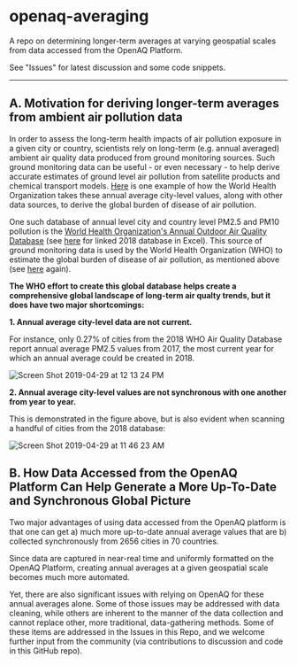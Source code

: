 # openaq-averaging
A repo on determining longer-term averages at varying geospatial scales from data accessed from the OpenAQ Platform. 

See "Issues" for latest discussion and some code snippets.

***

## **A. Motivation for deriving longer-term averages from ambient air pollution data**

In order to assess the long-term health impacts of air pollution exposure in a given city or country, scientists rely on long-term (e.g. annual averaged) ambient air quality data produced from ground monitoring sources. Such ground monitoring data can be useful - or even necessary - to help derive accurate estimates of ground level air pollution from satellite products and chemical transport models. [Here](https://www.who.int/airpollution/data/AAP_BoD_methods_Apr2018_final.pdf) is one example of how the World Health Organization takes these annual average city-level values, along with other data sources, to derive the global burden of disease of air pollution.

One such database of annual level city and country level PM2.5 and PM10 pollution is the [World Health Organization's Annual Outdoor Air Quality Database](https://www.who.int/airpollution/data/cities/en/) (see [here](https://www.who.int/airpollution/data/aap_air_quality_database_2018_v14.xlsx?ua=1) for linked 2018 database in Excel). This source of ground monitoring data is used by the World Health Organization (WHO) to estimate the global burden of disease of air pollution, as mentioned above (see [here](https://www.who.int/airpollution/data/AAP_BoD_methods_Apr2018_final.pdf) again).

**The WHO effort to create this global database helps create a comprehensive global landscape of long-term air qualty trends, but it does have two major shortcomings:**

**1. Annual average city-level data are not current.** 

For instance, only 0.27% of cities from the 2018 WHO Air Quality Database report annual average PM2.5 values from 2017, the most current year for which an annual average could be created in 2018.

![Screen Shot 2019-04-29 at 12 13 24 PM](https://user-images.githubusercontent.com/13404290/56910325-59fec780-6a78-11e9-9cec-7e1b59d15c50.png)


**2. Annual average city-level values are not synchronous with one another from year to year.**

This is demonstrated in the figure above, but is also evident when scanning a handful of cities from the 2018 database: 

![Screen Shot 2019-04-29 at 11 46 23 AM](https://user-images.githubusercontent.com/13404290/56908504-6f71f280-6a74-11e9-9607-b82a43ea0053.png)


## **B. How Data Accessed from the OpenAQ Platform Can Help Generate a More Up-To-Date and Synchronous Global Picture**

Two major advantages of using data accessed from the OpenAQ platform is that one can get a) much more up-to-date annual average values that are b) collected synchronously from 2656 cities in 70 countries.

Since data are captured in near-real time and uniformly formatted on the OpenAQ Platform, creating annual averages at a given geospatial scale becomes much more automated. 

Yet, there are also significant issues with relying on OpenAQ for these annual averages alone. Some of those issues may be addressed with data cleaning, while others are inherent to the manner of the data collection and cannot replace other, more traditional, data-gathering methods. Some of these items are addressed in the Issues in this Repo, and we welcome further input from the community (via contributions to discussion and code in this GitHub repo). 


